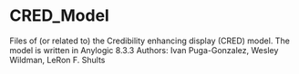 # CRED_Model

Files of (or related to) the Credibility enhancing display (CRED) model.
The model is written in Anylogic 8.3.3
Authors: Ivan Puga-Gonzalez, Wesley Wildman, LeRon F. Shults
